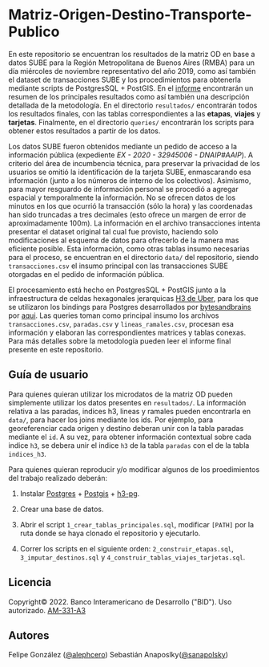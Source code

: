 
# Matriz-Origen-Destino-Transporte-Publico

En este repositorio se encuentran los resultados de la matriz OD en base a datos SUBE para la Región Metropolitana de Buenos Aires (RMBA) para un día miércoles de noviembre representativo del año 2019, como así también el dataset de transacciones SUBE y los procedimientos para obtenerla mediante scripts de PostgresSQL + PostGIS. En el [informe](https://github.com/EL-BID/Matriz-Origen-Destino-Transporte-Publico/blob/main/informe/Matriz%20OD%20de%20Transporte%20Publico%20en%20base%20a%20datos%20SUBE.pdf) encontrarán un resumen de los principales resultados como así también una descripción detallada de la metodología. En el directorio `resultados/` encontrarán todos los resultados finales, con las tablas correspondientes a las **etapas**, **viajes** y **tarjetas**. Finalmente, en el directorio `queries/` encontrarán los scripts para obtener estos resultados a partir de los datos. 

Los datos SUBE fueron obtenidos mediante un pedido de acceso a la información pública (expediente *EX - 2020 - 32945006 - DNAIP#AAIP*). A criterio del área de incumbencia técnica, para preservar la privacidad de los usuarios se omitió la identificación de la tarjeta SUBE, enmascarando esa información (junto a los números de interno de los colectivos). Asimismo, para mayor resguardo de información personal se procedió a agregar espacial y temporalmente la información. No se ofrecen datos de los minutos en los que ocurrió la transacción (sólo la hora) y las coordenadas han sido truncadas a tres decimales (esto ofrece un margen de error de aproximadamente 100m). La información en el archivo transacciones intenta presentar el dataset original tal cual fue provisto, haciendo solo modificaciones al esquema de datos para ofrecerlo de la manera mas eficiente posible. Esta información, como otras tablas insumo necesarias para el proceso, se encuentran en el directorio `data/` del repositorio, siendo `transacciones.csv` el insumo principal con las transacciones SUBE otorgadas en el pedido de información pública. 

El procesamiento está hecho en PostgresSQL + PostGIS junto a la infraestructura de celdas hexagonales jerarquicas [H3 de Uber](https://eng.uber.com/h3/), para los que se utilizaron los bindings para Postgres desarrollados por [bytesandbrains](https://github.com/bytesandbrains) por [aqui](https://github.com/bytesandbrains/h3-pg). Las queries toman como principal insumo los archivos `transacciones.csv`, `paradas.csv` y `lineas_ramales.csv`, procesan esa información y elaboran las correspondientes matrices y tablas conexas. Para más detalles sobre la metodología pueden leer el informe final presente en este repositorio.


## Guía de usuario

Para quienes quieran utilizar los microdatos de la matriz OD pueden simplemente utilizar los datos presentes en `resultados/`. La información relativa a las paradas, indices h3, lineas y ramales pueden encontrarla en `data/`, para hacer los joins mediante los ids. Por ejemplo, para georeferenciar cada origen y destino deberan unir con la tabla paradas mediante el `id`. A su vez, para obtener información contextual sobre cada indice `h3`, se debera unir el indice `h3` de la tabla `paradas` con el de la tabla `indices_h3`.

Para quienes quieran reproducir y/o modificar algunos de los proedimientos del trabajo realizado deberán:

1. Instalar [Postgres](https://www.postgresql.org/) + [Postgis](https://postgis.net/) +  [h3-pg](https://github.com/bytesandbrains/h3-pg).

2. Crear una base de datos. 

3. Abrir el script `1_crear_tablas_principales.sql`, modificar `[PATH]` por la ruta donde se haya clonado el repositorio y ejecutarlo.

4. Correr los scripts en el siguiente orden: `2_construir_etapas.sql`, `3_imputar_destinos.sql` y `4_construir_tablas_viajes_tarjetas.sql`.


## Licencia

Copyright© 2022. Banco Interamericano de Desarrollo ("BID"). Uso autorizado. [AM-331-A3](/LICENSE.md)


## Autores

Felipe González ([@alephcero](https://github.com/alephcero/)) 
Sebastián Anaposlky([@sanapolsky](https://github.com/sanapolsky/))

